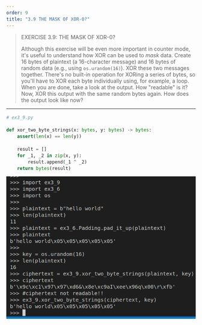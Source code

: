 ```yaml
---
order: 9
title: "3.9 THE MASK OF XOR-0?"
---
```


> EXERCISE 3.9: THE MASK OF XOR-0? 
> 
> Although this exercise will be even more important in counter mode, it's 
> useful to understand how XOR can be used to _mask_ data. Create $16$ bytes 
> of plaintext (a $16$-character message) and $16$ bytes of random data 
> (e.g., using `os.urandom(16)`). XOR these two messages together. 
> There's no built-in operation for XORing a series of bytes, so you'll 
> have to XOR each byte individually using, for example, a loop. When you are done, 
> take a look at the output. How "readable" is it? Now, XOR this output with the 
> same random bytes again. How does the output look like now? 

--------------------------------

```python
# ex3_9.py 

def xor_two_byte_strings(x: bytes, y: bytes) -> bytes: 
    assert(len(x) == len(y))
    
    result = []
    for _1, _2 in zip(x, y): 
        result.append(_1 ^ _2)
    return bytes(result)
```

<img src="ex3_9_fig1.png">